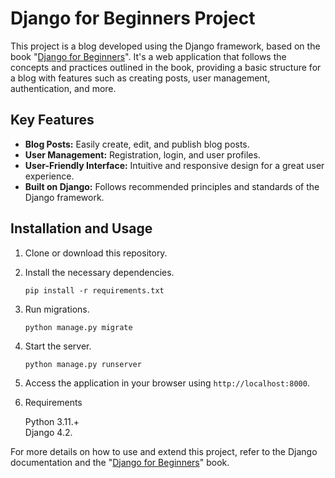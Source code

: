 # Django for Beginners Project

This project is a blog developed using the Django framework, based on the book "[Django for Beginners](https://djangoforbeginners.com/)". It's a web application that follows the concepts and practices outlined in the book, providing a basic structure for a blog with features such as creating posts, user management, authentication, and more.

## Key Features

- **Blog Posts:** Easily create, edit, and publish blog posts.
- **User Management:** Registration, login, and user profiles.
- **User-Friendly Interface:** Intuitive and responsive design for a great user experience.
- **Built on Django:** Follows recommended principles and standards of the Django framework.

## Installation and Usage

1. Clone or download this repository.
2. Install the necessary dependencies.
   ```
   pip install -r requirements.txt
   ```
3. Run migrations.
   ```
   python manage.py migrate
   ```
4. Start the server.
   ```
   python manage.py runserver
   ```
5. Access the application in your browser using `http://localhost:8000`.

6. Requirements

    Python 3.11.+   
    Django 4.2.

For more details on how to use and extend this project, refer to the Django documentation and the "[Django for Beginners](https://djangoforbeginners.com/)" book.
